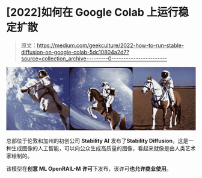 # [2022]如何在 Google Colab 上运行稳定扩散

> 原文：<https://medium.com/geekculture/2022-how-to-run-stable-diffusion-on-google-colab-5dc10804a2d7?source=collection_archive---------0----------------------->

![](img/351ca104cf0cd17da787ba7366df19c7.png)

总部位于伦敦和加州的初创公司 **Stability AI** 发布了**Stability Diffusion**，这是一种生成图像的人工智能，可以向公众生成高质量的图像，看起来就像是由人类艺术家绘制的。

该模型在**创意 ML OpenRAIL-M 许可**下发布，该许可**也允许商业使用**。